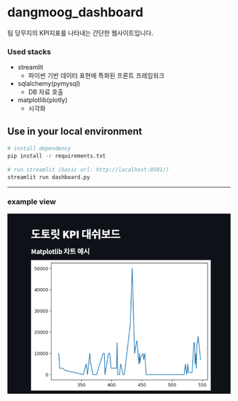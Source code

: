 # dangmoog_dashboard

팀 당무지의 KPI지표를 나타내는 간단한 웹사이트입니다.

### Used stacks
- streamlit
  - 파이썬 기반 데이터 표현에 특화된 프론트 프레임워크
- sqlalchemy(pymysql)
  - DB 자료 호출
- matplotlib(plotly)
  - 시각화

## Use in your local environment

```bash
# install dependency
pip install -r requirements.txt
```

```bash
# run streamlit (basic url: http://localhost:8501/)
streamlit run dashboard.py
```

---
### example view
![example_img](./readme_src/example.png)